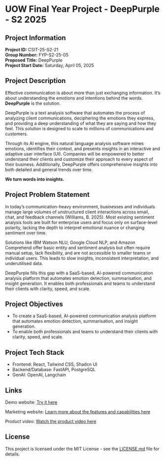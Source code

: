 # UOW Final Year Project - DeepPurple - S2 2025

## Project Information

**Project ID:** CSIT-25-S2-21  
**Group Number:** FYP-S2-25-05  
**Proposed Title:** DeepPurple  
**Project Start Date:** Saturday, April 05, 2025

## Project Description

Effective communication is about more than just exchanging information. It’s about understanding the emotions and intentions behind the words. **DeepPurple** is the solution.

DeepPurple is a text analysis software that automates the process of analyzing client communications, deciphering the emotions they express, and providing a deep understanding of what they are saying and how they feel. This solution is designed to scale to millions of communications and customers.

Through its AI engine, this natural language analysis software mines emotions, identifies their context, and presents insights in an interactive and adaptive user interface (UI). Companies will be empowered to better understand their clients and customize their approach to every aspect of their business. Additionally, DeepPurple offers comprehensive insights into both detailed and general trends over time.

**We turn words into insights.**

## Project Problem Statement

In today’s communication-heavy environment, businesses and individuals manage large volumes of unstructured client interactions across email, chat, and feedback channels (Williams, B. 2025). Most existing sentiment analysis tools are built for enterprise users and focus only on surface-level polarity, lacking the depth to interpret emotional nuance or changing sentiment over time.

Solutions like IBM Watson NLU, Google Cloud NLP, and Amazon Comprehend offer basic entity and sentiment analysis but often require manual setup, lack flexibility, and are not accessible to smaller teams or individual users. This leads to slow insights, inconsistent interpretation, and underutilised data.

DeepPurple fills this gap with a SaaS-based, AI-powered communication analysis platform that automates emotion detection, summarisation, and insight generation. It enables both professionals and teams to understand their clients with clarity, speed, and scale.

## Project Objectives

- To create a SaaS-based, AI-powered communication analysis platform that automates emotion detection, summarisation, and insight generation.
- To enable both professionals and teams to understand their clients with clarity, speed, and scale.

## Project Tech Stack

- Frontend: React, Tailwind CSS, Shadcn UI
- Backend/Database: FastAPI, PostgreSQL
- GenAI: OpenAI, Langchain

## Links

Demo website: [Try it here](https://main.d3dfvkthq7122n.amplifyapp.com/login)

Marketing website: [Learn more about the features and capabilities here](https://deeppurple-fyp-25-s2-05-website.vercel.app/)

Product video: [Watch the product video here](https://www.youtube.com/watch?v=R5ot6RkyaCc)

## License

This project is licensed under the MIT License - see the [LICENSE.md](LICENSE.md) file for details.
